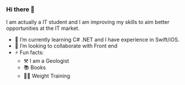 ### Hi there 👋

I am actually a IT student and I am improving my skills to aim better opportunities at the IT market.

- 🌱 I’m currently learning C# .NET and I have experience in Swift/iOS.
- 👯 I’m looking to collaborate with Front end
- ⚡ Fun facts: 
  - ⚒ I am a Geologist
  - 📚 Books
  - 🏋️‍♀️ Weight Training 

<!--
**edyama/edyama** is a ✨ _special_ ✨ repository because its `README.md` (this file) appears on your GitHub profile.

Here are some ideas to get you started:

- 🔭 I’m currently working on ...
- 🤔 I’m looking for help with ...
- 💬 Ask me about ...
- 📫 How to reach me: ...
- 😄 Pronouns: ...
-->
